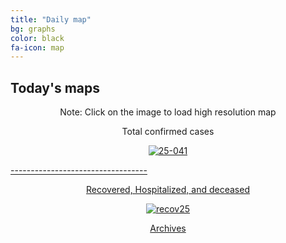 ```yaml
---
title: "Daily map"
bg: graphs
color: black
fa-icon: map
---
```


## Today's maps
<p style="text-align: center"> Note: Click on the image to load high resolution map</p>

<p style="text-align: center"> Total confirmed cases</p>
<p style="text-align: center"><a href="https://postimg.cc/JyDxZ68B" target="_blank"><img src="https://i.postimg.cc/JyDxZ68B/25-041.png" alt="25-041"/></p>
 ----------------------------------
<p style="text-align: center"> Recovered, Hospitalized, and deceased</p>
<p style="text-align: center"><a href='https://postimg.cc/RWLB8JSg' target='_blank'><img src='https://i.postimg.cc/RWLB8JSg/recov25.png' border='0' alt='recov25'/></a></p>

<p style="text-align: center"><a class="button2" href="https://elseasama.github.io/chcovid19/archives.html">Archives</a></p>

